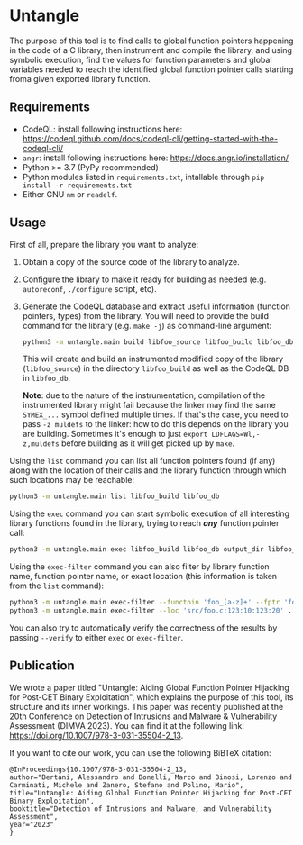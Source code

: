 # Untangle

The purpose of this tool is to find calls to global function pointers happening
in the code of a C library, then instrument and compile the library, and using
symbolic execution, find the values for function parameters and global variables
needed to reach the identified global function pointer calls starting froma
given exported library function.

## Requirements

* CodeQL: install following instructions here: https://codeql.github.com/docs/codeql-cli/getting-started-with-the-codeql-cli/
* `angr`: install following instructions here: https://docs.angr.io/installation/
* Python >= 3.7 (PyPy recommended)
* Python modules listed in `requirements.txt`, intallable through
  `pip install -r requirements.txt`
* Either GNU `nm` or `readelf`.

## Usage

First of all, prepare the library you want to analyze:

1. Obtain a copy of the source code of the library to analyze.

2. Configure the library to make it ready for building as needed
   (e.g. `autoreconf`, `./configure` script, etc).

3. Generate the CodeQL database and extract useful information (function
   pointers, types) from the library. You will need to provide the build command
   for the library (e.g. `make -j`) as command-line argument:

    ```bash
    python3 -m untangle.main build libfoo_source libfoo_build libfoo_db "lib_build_command"
    ```

   This will create and build an instrumented modified copy of the library
   (`libfoo_source`) in the directory `libfoo_build` as well as the CodeQL DB in
   `libfoo_db`.

   **Note**: due to the nature of the instrumentation, compilation of the
   instrumented library might fail because the linker may find the same
   `SYMEX_...` symbol defined multiple times. If that's the case, you need to
   pass `-z muldefs` to the linker: how to do this depends on the library you
   are building. Sometimes it's enough to just `export LDFLAGS=Wl,-z,muldefs`
   before building as it will get picked up by `make`.

Using the `list` command you can list all function pointers found (if any) along
with the location of their calls and the library function through which such
locations may be reachable:

```bash
python3 -m untangle.main list libfoo_build libfoo_db
```

Using the `exec` command you can start symbolic execution of all interesting
library functions found in the library, trying to reach ***any*** function pointer
call:

```bash
python3 -m untangle.main exec libfoo_build libfoo_db output_dir libfoo_build/path/to/libname.so
```

Using the `exec-filter` command you can also filter by library function name,
function pointer name, or exact location (this information is taken from the
`list` command):

```bash
python3 -m untangle.main exec-filter --functoin 'foo_[a-z]+' --fptr 'foo_hook_(one|two)' ...
python3 -m untangle.main exec-filter --loc 'src/foo.c:123:10:123:20' ...
```

You can also try to automatically verify the correctness of the results by
passing `--verify` to either `exec` or `exec-filter`.

## Publication
We wrote a paper titled "Untangle: Aiding Global Function Pointer Hijacking for Post-CET Binary Exploitation", which explains the purpose of this tool, its structure and its inner workings. This paper was recently published at the 20th Conference on Detection of Intrusions and Malware & Vulnerability Assessment (DIMVA 2023). You can find it at the following link: https://doi.org/10.1007/978-3-031-35504-2_13.

If you want to cite our work, you can use the following BiBTeX citation:
```
@InProceedings{10.1007/978-3-031-35504-2_13,
author="Bertani, Alessandro and Bonelli, Marco and Binosi, Lorenzo and Carminati, Michele and Zanero, Stefano and Polino, Mario",
title="Untangle: Aiding Global Function Pointer Hijacking for Post-CET Binary Exploitation",
booktitle="Detection of Intrusions and Malware, and Vulnerability Assessment",
year="2023"
}
```